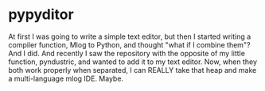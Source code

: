 # pypyditor

At first I was going to write a simple text editor, but then I started writing a compiler function, Mlog to Python, and thought "what if I combine them"?
And I did. And recently I saw the repository with the opposite of my little function, pyndustric, and wanted to add it to my text editor.
Now, when they both work properly when separated, I can REALLY take that heap and make a multi-language mlog IDE. Maybe.
